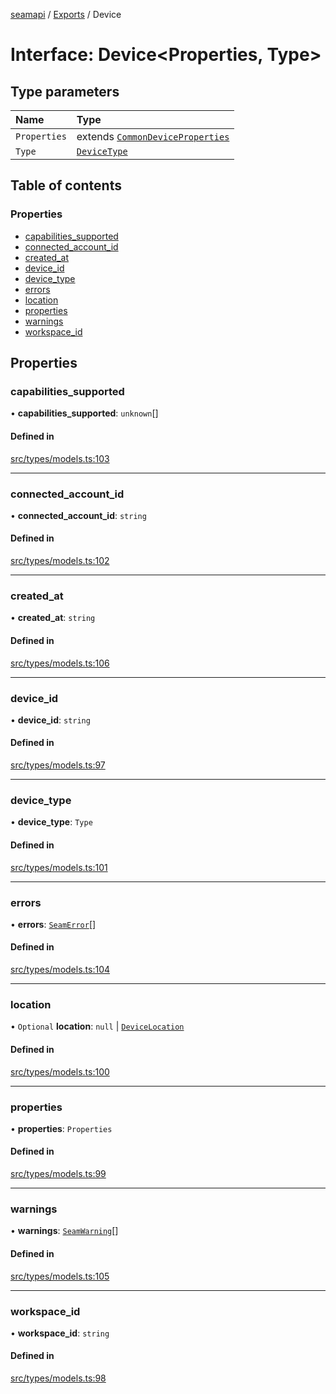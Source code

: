 [seamapi](../README.md) / [Exports](../modules.md) / Device

# Interface: Device<Properties, Type\>

## Type parameters

| Name | Type |
| :------ | :------ |
| `Properties` | extends [`CommonDeviceProperties`](../modules.md#commondeviceproperties) |
| `Type` | [`DeviceType`](../modules.md#devicetype) |

## Table of contents

### Properties

- [capabilities\_supported](Device.md#capabilities_supported)
- [connected\_account\_id](Device.md#connected_account_id)
- [created\_at](Device.md#created_at)
- [device\_id](Device.md#device_id)
- [device\_type](Device.md#device_type)
- [errors](Device.md#errors)
- [location](Device.md#location)
- [properties](Device.md#properties)
- [warnings](Device.md#warnings)
- [workspace\_id](Device.md#workspace_id)

## Properties

### capabilities\_supported

• **capabilities\_supported**: `unknown`[]

#### Defined in

[src/types/models.ts:103](https://github.com/seamapi/javascript/blob/main/src/types/models.ts#L103)

___

### connected\_account\_id

• **connected\_account\_id**: `string`

#### Defined in

[src/types/models.ts:102](https://github.com/seamapi/javascript/blob/main/src/types/models.ts#L102)

___

### created\_at

• **created\_at**: `string`

#### Defined in

[src/types/models.ts:106](https://github.com/seamapi/javascript/blob/main/src/types/models.ts#L106)

___

### device\_id

• **device\_id**: `string`

#### Defined in

[src/types/models.ts:97](https://github.com/seamapi/javascript/blob/main/src/types/models.ts#L97)

___

### device\_type

• **device\_type**: `Type`

#### Defined in

[src/types/models.ts:101](https://github.com/seamapi/javascript/blob/main/src/types/models.ts#L101)

___

### errors

• **errors**: [`SeamError`](SeamError.md)[]

#### Defined in

[src/types/models.ts:104](https://github.com/seamapi/javascript/blob/main/src/types/models.ts#L104)

___

### location

• `Optional` **location**: ``null`` \| [`DeviceLocation`](../modules.md#devicelocation)

#### Defined in

[src/types/models.ts:100](https://github.com/seamapi/javascript/blob/main/src/types/models.ts#L100)

___

### properties

• **properties**: `Properties`

#### Defined in

[src/types/models.ts:99](https://github.com/seamapi/javascript/blob/main/src/types/models.ts#L99)

___

### warnings

• **warnings**: [`SeamWarning`](SeamWarning.md)[]

#### Defined in

[src/types/models.ts:105](https://github.com/seamapi/javascript/blob/main/src/types/models.ts#L105)

___

### workspace\_id

• **workspace\_id**: `string`

#### Defined in

[src/types/models.ts:98](https://github.com/seamapi/javascript/blob/main/src/types/models.ts#L98)
